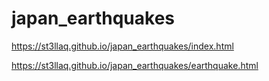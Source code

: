 # japan_earthquakes

https://st3llaq.github.io/japan_earthquakes/index.html

https://st3llaq.github.io/japan_earthquakes/earthquake.html
